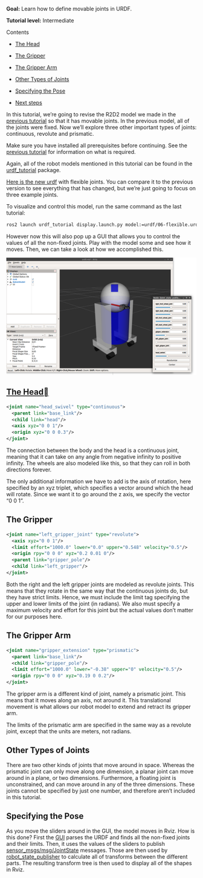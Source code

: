 

**Goal:** Learn how to define movable joints in URDF.

**Tutorial level:** Intermediate


Contents

- [The Head](https://docs.ros.org/en/humble/Tutorials/Intermediate/URDF/Building-a-Movable-Robot-Model-with-URDF.html#the-head)
    
- [The Gripper](https://docs.ros.org/en/humble/Tutorials/Intermediate/URDF/Building-a-Movable-Robot-Model-with-URDF.html#the-gripper)
    
- [The Gripper Arm](https://docs.ros.org/en/humble/Tutorials/Intermediate/URDF/Building-a-Movable-Robot-Model-with-URDF.html#the-gripper-arm)
    
- [Other Types of Joints](https://docs.ros.org/en/humble/Tutorials/Intermediate/URDF/Building-a-Movable-Robot-Model-with-URDF.html#other-types-of-joints)
    
- [Specifying the Pose](https://docs.ros.org/en/humble/Tutorials/Intermediate/URDF/Building-a-Movable-Robot-Model-with-URDF.html#specifying-the-pose)
    
- [Next steps](https://docs.ros.org/en/humble/Tutorials/Intermediate/URDF/Building-a-Movable-Robot-Model-with-URDF.html#next-steps)
    

In this tutorial, we’re going to revise the R2D2 model we made in the [previous tutorial](https://docs.ros.org/en/humble/Tutorials/Intermediate/URDF/Building-a-Visual-Robot-Model-with-URDF-from-Scratch.html) so that it has movable joints. In the previous model, all of the joints were fixed. Now we’ll explore three other important types of joints: continuous, revolute and prismatic.

Make sure you have installed all prerequisites before continuing. See the [previous tutorial](https://docs.ros.org/en/humble/Tutorials/Intermediate/URDF/Building-a-Visual-Robot-Model-with-URDF-from-Scratch.html) for information on what is required.

Again, all of the robot models mentioned in this tutorial can be found in the [urdf_tutorial](https://index.ros.org/p/urdf_tutorial) package.

[Here is the new urdf](https://github.com/ros/urdf_tutorial/blob/ros2/urdf/06-flexible.urdf) with flexible joints. You can compare it to the previous version to see everything that has changed, but we’re just going to focus on three example joints.

To visualize and control this model, run the same command as the last tutorial:
``` bash
ros2 launch urdf_tutorial display.launch.py model:=urdf/06-flexible.urdf
```

However now this will also pop up a GUI that allows you to control the values of all the non-fixed joints. Play with the model some and see how it moves. Then, we can take a look at how we accomplished this.

[![Screenshot of Flexible Model](https://raw.githubusercontent.com/ros/urdf_tutorial/ros2/images/flexible.png)](https://raw.githubusercontent.com/ros/urdf_tutorial/ros2/images/flexible.png)

## [The Head](https://docs.ros.org/en/humble/Tutorials/Intermediate/URDF/Building-a-Movable-Robot-Model-with-URDF.html#id1)[](https://docs.ros.org/en/humble/Tutorials/Intermediate/URDF/Building-a-Movable-Robot-Model-with-URDF.html#the-head "Link to this heading")

``` xml
<joint name="head_swivel" type="continuous">
  <parent link="base_link"/>
  <child link="head"/>
  <axis xyz="0 0 1"/>
  <origin xyz="0 0 0.3"/>
</joint>
```

The connection between the body and the head is a continuous joint, meaning that it can take on any angle from negative infinity to positive infinity. The wheels are also modeled like this, so that they can roll in both directions forever.

The only additional information we have to add is the axis of rotation, here specified by an xyz triplet, which specifies a vector around which the head will rotate. Since we want it to go around the z axis, we specify the vector “0 0 1”.

## The Gripper
``` xml
<joint name="left_gripper_joint" type="revolute">
  <axis xyz="0 0 1"/>
  <limit effort="1000.0" lower="0.0" upper="0.548" velocity="0.5"/>
  <origin rpy="0 0 0" xyz="0.2 0.01 0"/>
  <parent link="gripper_pole"/>
  <child link="left_gripper"/>
</joint>
``` 
Both the right and the left gripper joints are modeled as revolute joints. This means that they rotate in the same way that the continuous joints do, but they have strict limits. Hence, we must include the limit tag specifying the upper and lower limits of the joint (in radians). We also must specify a maximum velocity and effort for this joint but the actual values don’t matter for our purposes here.

## The Gripper Arm
``` xml
<joint name="gripper_extension" type="prismatic">
  <parent link="base_link"/>
  <child link="gripper_pole"/>
  <limit effort="1000.0" lower="-0.38" upper="0" velocity="0.5"/>
  <origin rpy="0 0 0" xyz="0.19 0 0.2"/>
</joint>
```

The gripper arm is a different kind of joint, namely a prismatic joint. This means that it moves along an axis, not around it. This translational movement is what allows our robot model to extend and retract its gripper arm.

The limits of the prismatic arm are specified in the same way as a revolute joint, except that the units are meters, not radians.

## Other Types of Joints
There are two other kinds of joints that move around in space. Whereas the prismatic joint can only move along one dimension, a planar joint can move around in a plane, or two dimensions. Furthermore, a floating joint is unconstrained, and can move around in any of the three dimensions. These joints cannot be specified by just one number, and therefore aren’t included in this tutorial.

## Specifying the Pose

As you move the sliders around in the GUI, the model moves in Rviz. How is this done? First the [GUI](https://index.ros.org/p/joint_state_publisher_gui) parses the URDF and finds all the non-fixed joints and their limits. Then, it uses the values of the sliders to publish [sensor_msgs/msg/JointState](https://github.com/ros2/common_interfaces/blob/eloquent/sensor_msgs/msg/JointState.msg) messages. Those are then used by [robot_state_publisher](https://index.ros.org/p/robot_state_publisher) to calculate all of transforms between the different parts. The resulting transform tree is then used to display all of the shapes in Rviz.

